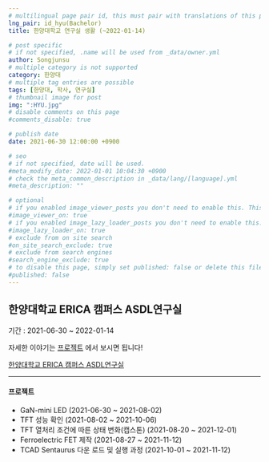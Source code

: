 ```yaml
---
# multilingual page pair id, this must pair with translations of this page. (This name must be unique)
lng_pair: id_hyu(Bachelor)
title: 한양대학교 연구실 생활 (~2022-01-14)

# post specific
# if not specified, .name will be used from _data/owner.yml
author: Songjunsu
# multiple category is not supported
category: 한양대
# multiple tag entries are possible
tags: [한양대, 학사, 연구실]
# thumbnail image for post
img: ":HYU.jpg"
# disable comments on this page
#comments_disable: true

# publish date
date: 2021-06-30 12:00:00 +0900

# seo
# if not specified, date will be used.
#meta_modify_date: 2022-01-01 10:04:30 +0900
# check the meta_common_description in _data/lang/[language].yml
#meta_description: ""

# optional
# if you enabled image_viewer_posts you don't need to enable this. This is only if image_viewer_posts = false
#image_viewer_on: true
# if you enabled image_lazy_loader_posts you don't need to enable this. This is only if image_lazy_loader_posts = false
#image_lazy_loader_on: true
# exclude from on site search
#on_site_search_exclude: true
# exclude from search engines
#search_engine_exclude: true
# to disable this page, simply set published: false or delete this file
#published: false
---
```

<!-- outline-start -->
## 한양대학교 ERICA 캠퍼스 ASDL연구실

기간 : 2021-06-30 ~ 2022-01-14

자세한 이야기는 [프로젝트](https://junsusong98.github.io/ko/tabs/projects.html#id_Lab) 에서 보시면 됩니다!

[한양대학교 ERICA 캠퍼스 ASDL연구실](https://yh2424.github.io/)

***

#### 프로젝트
- GaN-mini LED (2021-06-30 ~ 2021-08-02)
- TFT 성능 확인 (2021-08-02 ~ 2021-10-06)
- TFT 열처리 조건에 따른 상태 변화(캡스톤) (2021-08-20 ~ 2021-12-01)
- Ferroelectric FET 제작 (2021-08-27 ~ 2021-11-12)
- TCAD Sentaurus 다운 로드 및 실행 과정 (2021-10-01 ~ 2021-11-12)


